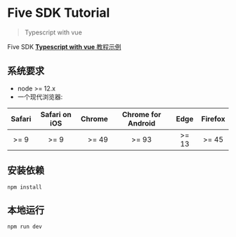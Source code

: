 # Five SDK Tutorial
> Typescript with vue

Five SDK [**Typescript with vue**  教程示例](https://open-platform.realsee.com/developer/docs/front/3d-space/handbook/vue/get-started/)

## 系统要求

- node >= 12.x
- 一个现代浏览器: 

| Safari | Safari on iOS | Chrome | Chrome for Android | Edge  | Firefox |
| :----: | :-----------: | -----: | :----------------: | :---: | :-----: |
|  >= 9  |     >= 9      |  >= 49 |       >= 93        | >= 13 |  >= 45  |

## 安装依赖

```shell
npm install
```

## 本地运行

```shell
npm run dev
```